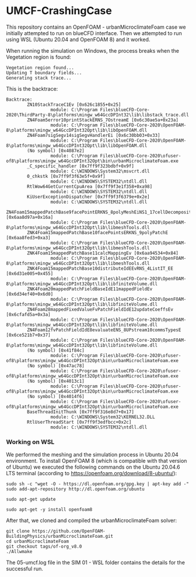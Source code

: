 # UMCF-CrashingCase

This repository contains an OpenFOAM - urbanMicroclimateFoam case we initially attempted to run on blueCFD interface. Then we attempted to run using WSL (Ubuntu 20.04 and OpenFOAM 8) and it worked.

When running the simulation on Windows, the process breaks when the Vegetation region is found:

```
Vegetation region found...
Updating T boundary fields...
Generating stack trace...
```

This is the backtrace:

```
Backtrace:
        ZN10StackTraceC1Ev [0x626c1855+0x25]
                 module: C:\Program Files\blueCFD-Core-2020\ThirdParty-8\platforms\mingw_w64GccDPInt32\lib\libstack_trace.dll
        ZN4Foam5error10printStackERNS_7OstreamE [0x6c30ae5a+0x23a]
                 module: C:\Program Files\blueCFD-Core-2020\OpenFOAM-8\platforms\mingw_w64GccDPInt32Opt\lib\libOpenFOAM.dll
        ZN4Foam7sigSegv14sigSegvHandlerEi [0x6c30bb03+0x33]
                 module: C:\Program Files\blueCFD-Core-2020\OpenFOAM-8\platforms\mingw_w64GccDPInt32Opt\lib\libOpenFOAM.dll
        (No symbol) [0x4087e2]
                 module: C:\Program Files\blueCFD-Core-2020\ofuser-of8\platforms\mingw_w64GccDPInt32Opt\bin\urbanMicroclimateFoam.exe
        _C_specific_handler [0x7ff9f323bdbf+0x9f]
                 module: C:\WINDOWS\System32\msvcrt.dll
        0_chkstk [0x7ff9f3f63e5f+0x9f]
                 module: C:\WINDOWS\SYSTEM32\ntdll.dll
        RtlWow64GetCurrentCpuArea [0x7ff9f3e1f358+0xa98]
                 module: C:\WINDOWS\SYSTEM32\ntdll.dll
        KiUserExceptionDispatcher [0x7ff9f3f6379e+0x2e]
                 module: C:\WINDOWS\SYSTEM32\ntdll.dll
        ZN4Foam15mappedPatchBase9facePointERKNS_8polyMeshEiNS1_17cellDecompositionE [0x6aa8d97a+0x16a]
                 module: C:\Program Files\blueCFD-Core-2020\OpenFOAM-8\platforms\mingw_w64GccDPInt32Opt\lib\libmeshTools.dll
        ZNK4Foam15mappedPatchBase10facePointsERKNS_9polyPatchE [0x6aa8fed3+0xa3]
                 module: C:\Program Files\blueCFD-Core-2020\OpenFOAM-8\platforms\mingw_w64GccDPInt32Opt\lib\libmeshTools.dll
        ZNK4Foam15mappedPatchBase11calcMappingEv [0x6aa94534+0x84]
                 module: C:\Program Files\blueCFD-Core-2020\OpenFOAM-8\platforms\mingw_w64GccDPInt32Opt\lib\libmeshTools.dll
        ZNK4Foam15mappedPatchBase10distributeIdEEvRNS_4ListIT_EE [0x6d31e005+0x455]
                 module: C:\Program Files\blueCFD-Core-2020\OpenFOAM-8\platforms\mingw_w64GccDPInt32Opt\lib\libfiniteVolume.dll
        ZNK4Foam20mappedPatchFieldBaseIdE11mappedFieldEv [0x6d34ef40+0x6d0]
                 module: C:\Program Files\blueCFD-Core-2020\OpenFOAM-8\platforms\mingw_w64GccDPInt32Opt\lib\libfiniteVolume.dll
        ZN4Foam28mappedFixedValueFvPatchFieldIdE12updateCoeffsEv [0x6cfafd5a+0x3a]
                 module: C:\Program Files\blueCFD-Core-2020\OpenFOAM-8\platforms\mingw_w64GccDPInt32Opt\lib\libfiniteVolume.dll
        ZN4Foam12fvPatchFieldIdE8evaluateENS_8UPstream10commsTypesE [0x6ce521b7+0x37]
                 module: C:\Program Files\blueCFD-Core-2020\OpenFOAM-8\platforms\mingw_w64GccDPInt32Opt\lib\libfiniteVolume.dll
        (No symbol) [0x41f84c]
                 module: C:\Program Files\blueCFD-Core-2020\ofuser-of8\platforms\mingw_w64GccDPInt32Opt\bin\urbanMicroclimateFoam.exe
        (No symbol) [0x47ac78]
                 module: C:\Program Files\blueCFD-Core-2020\ofuser-of8\platforms\mingw_w64GccDPInt32Opt\bin\urbanMicroclimateFoam.exe
        (No symbol) [0x4013c1]
                 module: C:\Program Files\blueCFD-Core-2020\ofuser-of8\platforms\mingw_w64GccDPInt32Opt\bin\urbanMicroclimateFoam.exe
        (No symbol) [0x4014f6]
                 module: C:\Program Files\blueCFD-Core-2020\ofuser-of8\platforms\mingw_w64GccDPInt32Opt\bin\urbanMicroclimateFoam.exe
        BaseThreadInitThunk [0x7ff9f316e8d7+0x17]
                 module: C:\WINDOWS\System32\KERNEL32.DLL
        RtlUserThreadStart [0x7ff9f3edfbcc+0x2c]
                 module: C:\WINDOWS\SYSTEM32\ntdll.dll
```

### Working on WSL

We performed the meshing and the simulation process in Ubuntu 20.04 environment. To install OpenFOAM 8 (which is compatible with that version of Ubuntu) we executed the following commands on the Ubuntu 20.04.6 LTS terminal (according to https://openfoam.org/download/8-ubuntu/):

```
sudo sh -c "wget -O - https://dl.openfoam.org/gpg.key | apt-key add -"
sudo add-apt-repository http://dl.openfoam.org/ubuntu
```

```
sudo apt-get update
```

```
sudo apt-get -y install openfoam8
```

After that, we cloned and compiled the urbanMicroclimateFoam solver:

```
git clone https://github.com/OpenFOAM-BuildingPhysics/urbanMicroclimateFoam.git
cd urbanMicroclimateFoam
git checkout tags/of-org_v8.0
./Allwmake

```

The 05-umcf.log file in the SIM 01 - WSL folder contains the details for the successful run.